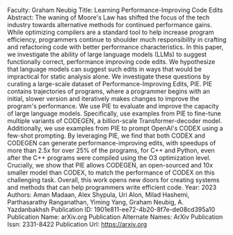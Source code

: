 Faculty: Graham Neubig
Title: Learning Performance-Improving Code Edits
Abstract: The waning of Moore's Law has shifted the focus of the tech industry towards alternative methods for continued performance gains. While optimizing compilers are a standard tool to help increase program efficiency, programmers continue to shoulder much responsibility in crafting and refactoring code with better performance characteristics. In this paper, we investigate the ability of large language models (LLMs) to suggest functionally correct, performance improving code edits. We hypothesize that language models can suggest such edits in ways that would be impractical for static analysis alone. We investigate these questions by curating a large-scale dataset of Performance-Improving Edits, PIE. PIE contains trajectories of programs, where a programmer begins with an initial, slower version and iteratively makes changes to improve the program's performance. We use PIE to evaluate and improve the capacity of large language models. Specifically, use examples from PIE to fine-tune multiple variants of CODEGEN, a billion-scale Transformer-decoder model. Additionally, we use examples from PIE to prompt OpenAI's CODEX using a few-shot prompting. By leveraging PIE, we find that both CODEX and CODEGEN can generate performance-improving edits, with speedups of more than 2.5x for over 25% of the programs, for C++ and Python, even after the C++ programs were compiled using the O3 optimization level. Crucially, we show that PIE allows CODEGEN, an open-sourced and 10x smaller model than CODEX, to match the performance of CODEX on this challenging task. Overall, this work opens new doors for creating systems and methods that can help programmers write efficient code.
Year: 2023
Authors: Aman Madaan, Alex Shypula, Uri Alon, Milad Hashemi, Parthasarathy Ranganathan, Yiming Yang, Graham Neubig, A. Yazdanbakhsh
Publication ID: 1901e811-ee72-4b20-8f7e-de08cd395a10
Publication Name: arXiv.org
Publication Alternate Names: ArXiv
Publication Issn: 2331-8422
Publication Url: https://arxiv.org

